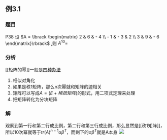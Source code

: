 ## 例3.1
### 题目
P38 设 $A = \lbrack \begin{matrix} 2 & 6 & - 4 \\ - 1 & - 3 & 2 \\ 3 & 9 & - 6 \end{matrix}\rbrack$ ,则 ${A}^{10} =$
### 分析
[[矩阵的幂]]一般是[四种办法](https://www.bilibili.com/video/BV13A4Ze3Em5?t=112.8&p=19)
1. 相似对角化
2. 如果是秩1矩阵，那么n次幂就和矩阵的迹相关
3. 矩阵可以写成$A=(E+稀疏矩阵)$的形式，用二项式定理来处理
4. 把矩阵转化为分块矩阵
### 解
观察到第一行和第二行成比例，第二行和第三行成比例，那么显然是[[秩1矩阵]]，所以10次幂就等于$tr(A)^{n-1}\alpha \beta^{T}$，而剩下的$\alpha \beta^{T}$就是A本身
![](https://img.hwenyi.live/202410152130361.webp)
